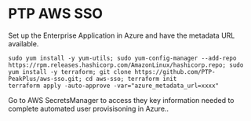 # PTP AWS SSO

Set up the Enterprise Application in Azure and have the metadata URL available.

```
sudo yum install -y yum-utils; sudo yum-config-manager --add-repo https://rpm.releases.hashicorp.com/AmazonLinux/hashicorp.repo; sudo yum install -y terraform; git clone https://github.com/PTP-PeakPlus/aws-sso.git; cd aws-sso; terraform init
terraform apply -auto-approve -var="azure_metadata_url=xxxx"
```

Go to AWS SecretsManager to access they key information needed to complete automated user provisisoning in Azure..
